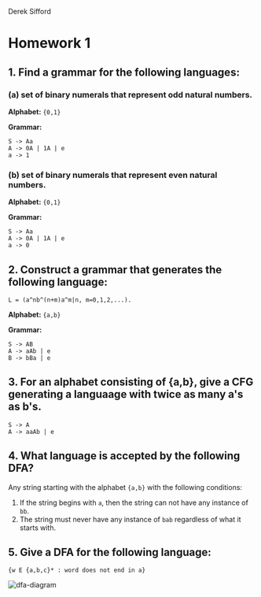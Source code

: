 Derek Sifford

# Homework 1

## 1. Find a grammar for the following languages:

### (a) set of binary numerals that represent odd natural numbers.

**Alphabet:** `{0,1}`

**Grammar:**

```
S -> Aa
A -> 0A | 1A | e
a -> 1
```

### (b) set of binary numerals that represent even natural numbers.

**Alphabet:** `{0,1}`

**Grammar:**

```
S -> Aa
A -> 0A | 1A | e
a -> 0
```

## 2. Construct a grammar that generates the following language:

```
L = (a^nb^(n+m)a^m|n, m=0,1,2,...).
```
**Alphabet:** `{a,b}`

**Grammar:**

```
S -> AB
A -> aAb | e
B -> bBa | e
```

## 3. For an alphabet consisting of {a,b}, give a CFG generating a languaage with twice as many a's as b's.

```
S -> A
A -> aaAb | e
```

## 4. What language is accepted by the following DFA?

Any string starting with the alphabet `{a,b}` with the following conditions:

1. If the string begins with `a`, then the string can not have any instance of `bb`.
2. The string must never have any instance of `bab` regardless of what it starts with.

## 5. Give a DFA for the following language:

```
{w E {a,b,c}* : word does not end in a}
```

![dfa-diagram]

[dfa-diagram]: bin/dfa.png

